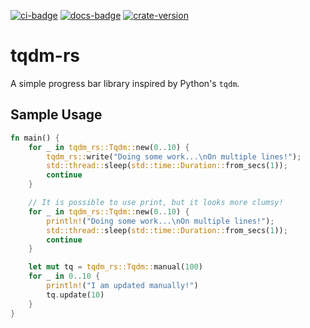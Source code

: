 [![ci-badge][]][ci] [![docs-badge][]][docs] [![crate-version]][crate-link]

# tqdm-rs

A simple progress bar library inspired by Python's `tqdm`.

## Sample Usage
```rust
fn main() {
    for _ in tqdm_rs::Tqdm::new(0..10) {
        tqdm_rs::write("Doing some work...\nOn multiple lines!");
        std::thread::sleep(std::time::Duration::from_secs(1));
        continue
    }

    // It is possible to use print, but it looks more clumsy!
    for _ in tqdm_rs::Tqdm::new(0..10) {
        println!("Doing some work...\nOn multiple lines!");
        std::thread::sleep(std::time::Duration::from_secs(1));
        continue
    }

    let mut tq = tqdm_rs::Tqdm::manual(100)
    for _ in 0..10 {
        println!("I am updated manually!")
        tq.update(10)
    }
}
```

[ci]: https://github.com/Elinvynia/tqdm-rs/actions?query=workflow%3ARust
[ci-badge]: https://img.shields.io/github/workflow/status/Elinvynia/tqdm-rs/Rust/master?style=flat-square
[docs]: https://docs.rs/tqdm-rs
[docs-badge]: https://img.shields.io/badge/docs-online-5023dd.svg?style=flat-square
[crate-link]: https://crates.io/crates/tqdm-rs
[crate-version]: https://img.shields.io/crates/v/tqdm-rs.svg?style=flat-square
